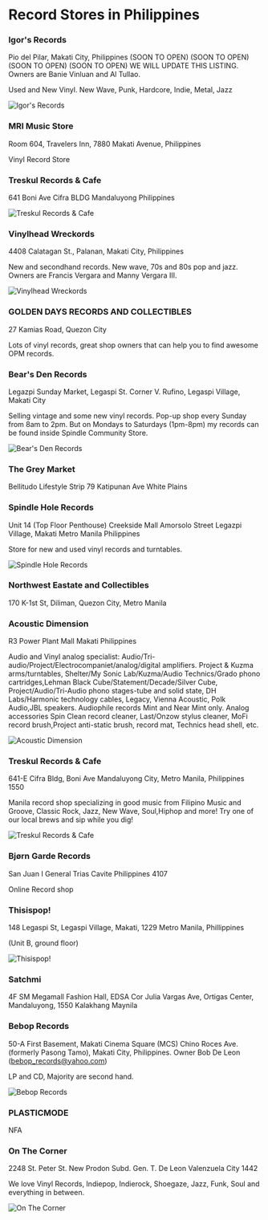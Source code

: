 # Record Stores in Philippines

### Igor's Records

Pio del Pilar, Makati City, Philippines (SOON TO OPEN) (SOON TO OPEN) (SOON TO OPEN) (SOON TO OPEN) WE WILL UPDATE THIS LISTING. Owners are Banie Vinluan and Al Tullao.

Used and New Vinyl. New Wave, Punk, Hardcore, Indie, Metal, Jazz

![Igor's Records](https://discogslabs.imgix.net/vinylhub/5400b941ca224800085f0cf9.jpg?auto=compress%2Cformat&fit=max&fm=jpg&h=2000&w=2000&s=c835df32a75cacb83c204d81469945c3 "Igor's Records")

### MRI Music Store

Room 604, Travelers Inn, 7880 Makati Avenue, Philippines

Vinyl Record Store

### Treskul Records & Cafe

641 Boni Ave Cifra BLDG
Mandaluyong
Philippines

![Treskul Records & Cafe](https://discogslabs.imgix.net/vinylhub/576f6f524793d0001d20a872.jpg?auto=compress%2Cformat&fit=max&fm=jpg&h=2000&w=2000&s=fe3ccbbcb92088c0553401350a85ce37 "Treskul Records & Cafe")

### Vinylhead Wreckords

4408 Calatagan St., Palanan, Makati City, Philippines

New and secondhand records. New wave, 70s and 80s pop and jazz. Owners are Francis Vergara and Manny Vergara III.

![Vinylhead Wreckords](https://discogslabs.imgix.net/vinylhub/5400b77dca224800085f0cf7.jpg?auto=compress%2Cformat&fit=max&fm=jpg&h=2000&w=2000&s=799ea5e8eadfd41a32f606d54704de19 "Vinylhead Wreckords")

### GOLDEN DAYS RECORDS AND COLLECTIBLES

27 Kamias Road, Quezon City

Lots of vinyl records, great shop owners that can help you to find awesome OPM records.

### Bear's Den Records

Legazpi Sunday Market, Legaspi St. Corner V. Rufino, Legaspi Village, Makati City

Selling vintage and some new vinyl records. Pop-up shop every Sunday from 8am to 2pm. But on Mondays to Saturdays (1pm-8pm) my records can be found inside Spindle Community Store.

![Bear's Den Records](https://discogslabs.imgix.net/vinylhub/5b4dbd449034670033ae0fee.jpg?auto=compress%2Cformat&fit=max&fm=jpg&h=2000&w=2000&s=748db88500c43454d677c38659a6bf18 "Bear's Den Records")

### The Grey Market

Bellitudo Lifestyle Strip 79 Katipunan Ave White Plains

### Spindle Hole Records

Unit 14 (Top Floor Penthouse)
Creekside Mall
Amorsolo Street
Legazpi Village, Makati
Metro Manila
Philippines

Store for new and used vinyl records and turntables.

![Spindle Hole Records](https://discogslabs.imgix.net/vinylhub/5b10844e9b82d70027afaec2.jpg?auto=compress%2Cformat&fit=max&fm=jpg&h=2000&w=2000&s=e9d76aa94da55a4f7c8e72a7adc8c9c4 "Spindle Hole Records")

### Northwest Eastate and Collectibles

170 K-1st St, Diliman, Quezon City, Metro Manila

### Acoustic Dimension

R3 Power Plant Mall
Makati
Philippines

Audio and Vinyl analog specialist: 
Audio/Tri-audio/Project/Electrocompaniet/analog/digital amplifiers.
Project & Kuzma arms/turntables, Shelter/My Sonic Lab/Kuzma/Audio Technics/Grado phono cartridges,Lehman Black Cube/Statement/Decade/Silver Cube, Project/Audio/Tri-Audio phono stages-tube and solid state, DH Labs/Harmonic technology cables, Legacy, Vienna Acoustic, Polk Audio,JBL speakers.
Audiophile records Mint and Near Mint only.
Analog accessories Spin Clean record cleaner, Last/Onzow stylus cleaner, MoFi record brush,Project anti-static brush, record mat, Technics head shell,
etc.

![Acoustic Dimension](https://discogslabs.imgix.net/vinylhub/588d7ad66eaf24005040fccd.jpg?auto=compress%2Cformat&fit=max&fm=jpg&h=2000&w=2000&s=823a44964308733d68ad5eeb05c43513 "Acoustic Dimension")

### Treskul Records & Cafe

641-E Cifra Bldg, Boni Ave Mandaluyong City, 
Metro Manila, Philippines 1550

Manila record shop specializing in good music from Filipino Music and Groove, Classic Rock, Jazz, New Wave, Soul,Hiphop and more! Try one of our local brews and sip while you dig!

![Treskul Records & Cafe](https://discogslabs.imgix.net/vinylhub/5aae68c0d3d1170027cdac61.jpg?auto=compress%2Cformat&fit=max&fm=jpg&h=2000&w=2000&s=f0e5c8fc60e963c2d49c42b604f01e45 "Treskul Records & Cafe")

### Bjørn Garde Records

San Juan I General Trias Cavite Philippines 4107

Online Record shop

### Thisispop!

148 Legaspi St, Legaspi Village, Makati, 1229 Metro Manila, Phillippines

(Unit B, ground floor)

![Thisispop!](https://discogslabs.imgix.net/vinylhub/58170e7619fd900035a72aeb.jpg?auto=compress%2Cformat&fit=max&fm=jpg&h=2000&w=2000&s=ba663b82a12df4bbc9f59c73b692b60f "Thisispop!")

### Satchmi

4F SM Megamall Fashion Hall, EDSA Cor Julia Vargas Ave, Ortigas Center, Mandaluyong, 1550 Kalakhang Maynila

### Bebop Records

50-A First Basement, Makati Cinema Square (MCS) Chino Roces Ave. (formerly Pasong Tamo), Makati City, Philippines. Owner Bob De Leon (bebop_records@yahoo.com)

LP and CD, Majority are second hand.

![Bebop Records](https://discogslabs.imgix.net/vinylhub/5400b1dac4e83c0008fc7ae7.jpg?auto=compress%2Cformat&fit=max&fm=jpg&h=2000&w=2000&s=969cdfd7ed7308800db385573aec3bdd "Bebop Records")

### PLASTICMODE

NFA

### On The Corner

2248 St. Peter St.
New Prodon Subd.
Gen. T. De Leon
Valenzuela City
1442

We love Vinyl Records, Indiepop, Indierock, Shoegaze, Jazz, Funk, Soul and everything in between.

![On The Corner](https://discogslabs.imgix.net/vinylhub/5500f3efa5d5480011276015.jpg?auto=compress%2Cformat&fit=max&fm=jpg&h=2000&w=2000&s=d843023cc351b8c12ac658b68057e594 "On The Corner")


